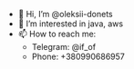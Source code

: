 - 👋 Hi, I’m @oleksii-donets
- 👀 I’m interested in java, aws
- 📫 How to reach me:
    - Telegram: @if_of
    - Phone: +380990686957

<!---
oleksii-donets/oleksii-donets is a ✨ special ✨ repository because its `README.md` (this file) appears on your GitHub profile.
You can click the Preview link to take a look at your changes.
--->
